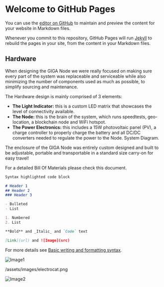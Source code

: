 # Welcome to GitHub Pages

You can use the [editor on GitHub](https://github.com/benedetoula/GIGANode/edit/gh-pages/index.md) to maintain and preview the content for your website in Markdown files.

Whenever you commit to this repository, GitHub Pages will run [Jekyll](https://jekyllrb.com/) to rebuild the pages in your site, from the content in your Markdown files.

## Hardware

When designing the GIGA Node we were really focused on making sure every part of the system was replaceable and serviceable while also minimizing the number of components used as much as possible, to simplify sourcing and maintenance.

The Hardware design is mainly comprised of 3 elements:

- **The Light Indicator:** this is a custom LED matrix that showcases the level of connectivity available.
- **The Node:** this is the brain of the system, which runs speedtests, geo-location, a blockchain node and WiFi hotspot.
- **The Power Electronics:** this includes a 15W photovoltaic panel (PV), a charge controller to properly charge the battery and all DC/DC converters needed to regulate the power to the Node.
System Diagram.

The enclosure of the GIGA Node was entirely custom designed and built to be adjustable, portable and transportable in a standard size carry-on for easy travel!

For a detailed Bill Of Materials please check this document.
```markdown
Syntax highlighted code block

# Header 1
## Header 2
### Header 3

- Bulleted
- List

1. Numbered
2. List

**Bold** and _Italic_ and `Code` text

[Link](url) and ![Image](src)
```

For more details see [Basic writing and formatting syntax](https://docs.github.com/en/github/writing-on-github/getting-started-with-writing-and-formatting-on-github/basic-writing-and-formatting-syntax).

![Image1](https://github.com/benedetoula/GIGANode/assets/images/System%20Diagram2.png)  

/assets/images/electrocat.png

![Image2](https://github.com/benedetoula/GIGANode/blob/main/System%20Diagram.png)
